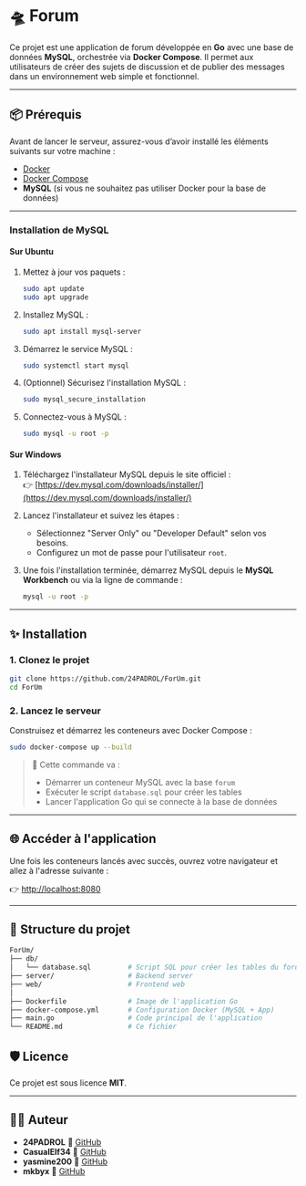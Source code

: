 # 🛸 Forum

Ce projet est une application de forum développée en **Go** avec une base de données **MySQL**, orchestrée via **Docker Compose**. Il permet aux utilisateurs de créer des sujets de discussion et de publier des messages dans un environnement web simple et fonctionnel.

---

## 📦 Prérequis

Avant de lancer le serveur, assurez-vous d’avoir installé les éléments suivants sur votre machine :

- [Docker](https://www.docker.com/)
- [Docker Compose](https://docs.docker.com/compose/)
- **MySQL** (si vous ne souhaitez pas utiliser Docker pour la base de données)

---

### Installation de MySQL

#### Sur Ubuntu
1. Mettez à jour vos paquets :
   ```bash
   sudo apt update
   sudo apt upgrade
   ```

2. Installez MySQL :
   ```bash
   sudo apt install mysql-server
   ```

3. Démarrez le service MySQL :
   ```bash
   sudo systemctl start mysql
   ```

4. (Optionnel) Sécurisez l'installation MySQL :
   ```bash
   sudo mysql_secure_installation
   ```

5. Connectez-vous à MySQL :
   ```bash
   sudo mysql -u root -p
   ```

#### Sur Windows
1. Téléchargez l'installateur MySQL depuis le site officiel :  
   👉 [https://dev.mysql.com/downloads/installer/](https://dev.mysql.com/downloads/installer/)

2. Lancez l'installateur et suivez les étapes :
   - Sélectionnez "Server Only" ou "Developer Default" selon vos besoins.
   - Configurez un mot de passe pour l'utilisateur `root`.

3. Une fois l'installation terminée, démarrez MySQL depuis le **MySQL Workbench** ou via la ligne de commande :
   ```cmd
   mysql -u root -p
   ```

---

## ✨ Installation

### 1. Clonez le projet

```bash
git clone https://github.com/24PADROL/ForUm.git
cd ForUm
```

### 2. Lancez le serveur

Construisez et démarrez les conteneurs avec Docker Compose :

```bash
sudo docker-compose up --build
```

> 🐳 Cette commande va :
> - Démarrer un conteneur MySQL avec la base `forum`
> - Exécuter le script `database.sql` pour créer les tables
> - Lancer l'application Go qui se connecte à la base de données

---

## 🌐 Accéder à l'application

Une fois les conteneurs lancés avec succès, ouvrez votre navigateur et allez à l'adresse suivante :

👉 [http://localhost:8080](http://localhost:8080)

---

## 📁 Structure du projet

```bash
ForUm/
├── db/
│   └── database.sql         # Script SQL pour créer les tables du forum
├── server/                  # Backend server
├── web/                     # Frontend web
│
├── Dockerfile               # Image de l'application Go
├── docker-compose.yml       # Configuration Docker (MySQL + App)
├── main.go                  # Code principal de l'application
└── README.md                # Ce fichier
```

## 🛡️ Licence

Ce projet est sous licence **MIT**.

---

## 👨‍💻 Auteur

- **24PADROL**
🔗 [GitHub](https://github.com/24PADROL)
- **CasualElf34**
🔗 [GitHub](https://github.com/CasualElf34)
- **yasmine200**
🔗 [GitHub](https://github.com/yasmine200)
- **mkbyx**
🔗 [GitHub](https://github.com/mkbyx)